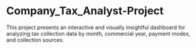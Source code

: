 # Company_Tax_Analyst-Project
This project presents an interactive and visually insightful dashboard for analyzing tax collection data by month, commercial year, payment modes, and collection sources.

